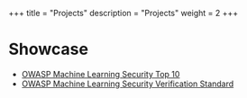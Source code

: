 +++
title = "Projects"
description = "Projects"
weight = 2
+++

# Showcase

- [OWASP Machine Learning Security Top 10](https://owasp.org/www-project-machine-learning-security-top-10)
- [OWASP Machine Learning Security Verification Standard](https://owasp.org/www-project-mlsecops-verification-standard)
